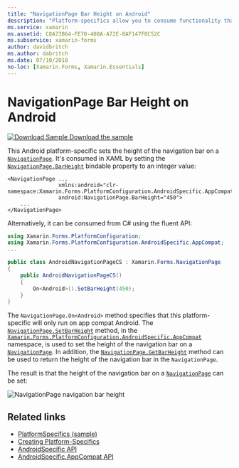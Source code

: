 ```yaml
---
title: "NavigationPage Bar Height on Android"
description: "Platform-specifics allow you to consume functionality that's only available on a specific platform, without implementing custom renderers or effects. This article explains how to consume the Android platform-specific that sets the height of the navigation bar on a NavigationPage."
ms.service: xamarin
ms.assetid: C8A73B64-FE70-408A-A72E-8AF147F0C52C
ms.subservice: xamarin-forms
author: davidbritch
ms.author: dabritch
ms.date: 07/10/2018
no-loc: [Xamarin.Forms, Xamarin.Essentials]
---
```


# NavigationPage Bar Height on Android

[![Download Sample](~/media/shared/download.png) Download the sample](/samples/xamarin/xamarin-forms-samples/userinterface-platformspecifics)

This Android platform-specific sets the height of the navigation bar on a [`NavigationPage`](xref:Xamarin.Forms.NavigationPage). It's consumed in XAML by setting the [`NavigationPage.BarHeight`](xref:Xamarin.Forms.PlatformConfiguration.AndroidSpecific.AppCompat.NavigationPage.BarHeightProperty) bindable property to an integer value:

```xaml
<NavigationPage ...
                xmlns:android="clr-namespace:Xamarin.Forms.PlatformConfiguration.AndroidSpecific.AppCompat;assembly=Xamarin.Forms.Core"
                android:NavigationPage.BarHeight="450">
    ...
</NavigationPage>
```

Alternatively, it can be consumed from C# using the fluent API:

```csharp
using Xamarin.Forms.PlatformConfiguration;
using Xamarin.Forms.PlatformConfiguration.AndroidSpecific.AppCompat;
...

public class AndroidNavigationPageCS : Xamarin.Forms.NavigationPage
{
    public AndroidNavigationPageCS()
    {
        On<Android>().SetBarHeight(450);
    }
}
```

The `NavigationPage.On<Android>` method specifies that this platform-specific will only run on app compat Android. The [`NavigationPage.SetBarHeight`](xref:Xamarin.Forms.PlatformConfiguration.AndroidSpecific.AppCompat.NavigationPage.SetBarHeight(Xamarin.Forms.IPlatformElementConfiguration{Xamarin.Forms.PlatformConfiguration.Android,Xamarin.Forms.NavigationPage},System.Int32)) method, in the [`Xamarin.Forms.PlatformConfiguration.AndroidSpecific.AppCompat`](xref:Xamarin.Forms.PlatformConfiguration.AndroidSpecific.AppCompat) namespace, is used to set the height of the navigation bar on a [`NavigationPage`](xref:Xamarin.Forms.NavigationPage). In addition, the [`NavigationPage.GetBarHeight`](xref:Xamarin.Forms.PlatformConfiguration.AndroidSpecific.AppCompat.NavigationPage.GetBarHeight(Xamarin.Forms.IPlatformElementConfiguration{Xamarin.Forms.PlatformConfiguration.Android,Xamarin.Forms.NavigationPage})) method can be used to return the height of the navigation bar in the `NavigationPage`.

The result is that the height of the navigation bar on a [`NavigationPage`](xref:Xamarin.Forms.NavigationPage) can be set:

![NavigationPage navigation bar height](navigationpage-bar-height-images/navigationpage-barheight.png)

## Related links

- [PlatformSpecifics (sample)](/samples/xamarin/xamarin-forms-samples/userinterface-platformspecifics)
- [Creating Platform-Specifics](~/xamarin-forms/platform/platform-specifics/index.md#creating-platform-specifics)
- [AndroidSpecific API](xref:Xamarin.Forms.PlatformConfiguration.AndroidSpecific)
- [AndroidSpecific.AppCompat API](xref:Xamarin.Forms.PlatformConfiguration.AndroidSpecific.AppCompat)